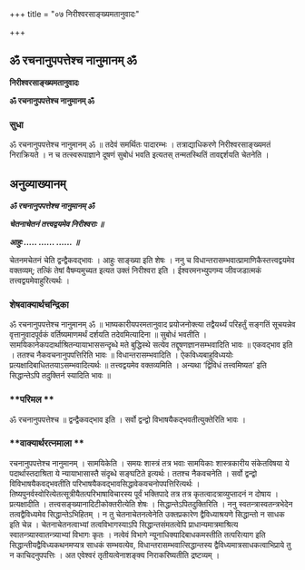 +++
title = "०७ निरीश्वरसाङ्ख्यमतानुवादः"

+++


## ॐ रचनानुपपत्तेश्च नानुमानम् ॐ

**निरीश्वरसाङ्ख्यमतानुवादः**

**ॐ रचनानुपपत्तेश्च नानुमानम् ॐ**

### **सुधा**

ॐ रचनानुपपत्तेश्च नानुमानम् ॐ ॥ तदेवं समर्थितः पादारम्भः । तत्राद्याधिकरणे निरीश्वरसाङ्ख्यमतं निराक्रियते । न च तत्स्वरूपाज्ञाने दूषणं सुबोधं भवति इत्यतस् तन्मतस्थितिं तावद्दर्शयति चेतनेति ।

## **अनुव्याख्यानम्**

***ॐ रचनानुपपत्तेश्च नानुमानम् ॐ***

***चेतनाचेतनं तत्त्वद्वयमेव निरीश्वराः ॥***

***आहुः ..... ...... ...... ॥***

चेतनमचेतनं चेति द्वन्द्वैकवद्भावः । आहुः साङ्ख्या इति शेषः । ननु च विधान्तरासम्भवात्प्रामाणिकैस्तत्त्वद्वयमेव वक्तव्यम्; तत्किं तेषां वैषम्यमुच्यत इत्यत उक्तं निरीश्वरा इति । ईश्वरमनभ्युपगम्य जीवजडात्मकं तत्त्वद्वयमेवाहुरित्यर्थः ।

### **शेषवाक्यार्थचन्द्रिका**

ॐ रचनानुपपत्तेश्च नानुमानम् ॐ ॥ भाष्यकारीयपरमतानुवाद प्रयोजनोक्त्या तद्वैयर्थ्यं परिहर्तुं सङ्गतिं सूचयन्नेव वृत्तानुवादपूर्वकं वर्तिष्यमाणमर्थं दर्शयति तदेवमित्यादिना ॥ सुबोधं भवतीति । सामयिकानेकपदार्थाश्रितन्यायाभाससन्दृब्धे मते बुद्धिस्थे सत्येव तद्दूषणज्ञानसम्भवादिति भावः ॥ एकवद्भाव इति । ततश्च नैकवचनानुपपत्तिरिति भावः ॥ विधान्तरासम्भवादिति । ऐकविध्यबाहुविध्ययोः प्रत्यक्षादिबाधिततयाऽसम्भवादित्यर्थः ॥ तत्त्वद्वयमेव वक्तव्यमिति । अन्यथा ‘द्विविधं तत्त्वमिष्यत’ इति सिद्धान्तेऽपि तदुक्तिर्न स्यादिति भावः ॥

### **परिमल **

ॐ रचनानुपपत्तेश्च ॥ द्वन्द्वैकवद्भाव इति । सर्वो द्वन्द्वो विभाषयैकद्भवतीत्युक्तेरिति भावः ।

### **वाक्यार्थरत्नमाला **

रचनानुपपत्तेश्च नानुमानम् । सामयिकेति । समयः शास्त्रं तत्र भवाः सामयिकाः शास्त्रकारीय संकेतविषया ये पदार्थास्तदाश्रिता ये न्यायाभासास्तै संदृब्धे सङ्घटिते इत्यर्थः। ततश्च नैकवचनेति । सर्वो द्वन्द्वो विविभाषयैकवद्भवतीति परिभाषयैकवद्भावसिद्धावेकवचनोपपत्तिरित्यर्थः । तिष्यपुनर्वस्वोरित्येतत्सूत्रीयैतत्परिभाषाविचारस्य पूर्वं भक्तिपादे तत्र तत्र कृतत्वादत्राव्युप्तादनं न दोषाय । प्रत्यक्षादीति । तत्त्वसङ्ख्यानादिटीकोक्तरीत्येति शेषः । सिद्धान्तेऽपितदुक्तिरिति । ननु स्वतन्त्रास्वतन्त्रभेदेन तत्वद्वैविध्यमेव सिद्धान्तेऽभिहितम् । न तु चेतनाचेतनत्वेनेति उक्तप्रकारेण द्वैविध्याश्रयणे सिद्धान्तो न साधक इति चेन्न । चेतनाचेतनत्वाभ्यां तत्वविभागस्याऽपि सिद्धान्तसंमतत्वेपि प्राधान्यमात्रमाश्रित्य स्वातन्त्र्यास्वातन्त्र्याभ्यां विभागः कृतः । नत्वेवं विभागे न्यूनाधिक्यादिबाधकमस्तीति तत्परित्याग इति सिद्धान्तीयद्वैविध्यकथनमप्यत्र साधकं सम्भवत्येव, विधान्तरासम्भवात्सिद्धान्तस्य द्वैविध्यमात्रसाधकत्वाभिप्राये तु न काचिदनुपपत्तिः । अत एवेश्वरं तृतीयत्वेनाशङ्क्य निराकरिष्यतीति द्रष्टव्यम् ।

